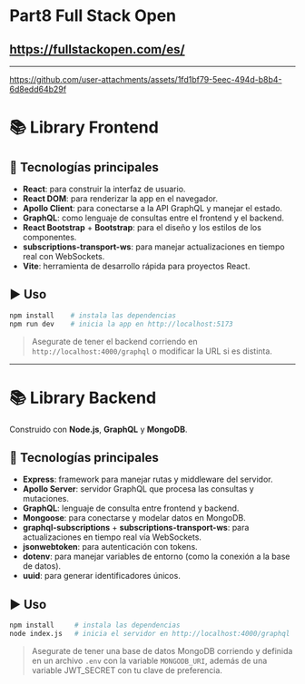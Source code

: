 # Part8 Full Stack Open 
## https://fullstackopen.com/es/

---


https://github.com/user-attachments/assets/1fd1bf79-5eec-494d-b8b4-6d8edd64b29f


# 📚 Library Frontend

## 🚀 Tecnologías principales

* **React**: para construir la interfaz de usuario.
* **React DOM**: para renderizar la app en el navegador.
* **Apollo Client**: para conectarse a la API GraphQL y manejar el estado.
* **GraphQL**: como lenguaje de consultas entre el frontend y el backend.
* **React Bootstrap** + **Bootstrap**: para el diseño y los estilos de los componentes.
* **subscriptions-transport-ws**: para manejar actualizaciones en tiempo real con WebSockets.
* **Vite**: herramienta de desarrollo rápida para proyectos React.

## ▶️ Uso

```bash
npm install    # instala las dependencias
npm run dev    # inicia la app en http://localhost:5173
```

> Asegurate de tener el backend corriendo en `http://localhost:4000/graphql` o modificar la URL si es distinta.

---
# 📚 Library Backend

Construido con **Node.js**, **GraphQL** y **MongoDB**.

## 🚀 Tecnologías principales




* **Express**: framework para manejar rutas y middleware del servidor.
* **Apollo Server**: servidor GraphQL que procesa las consultas y mutaciones.
* **GraphQL**: lenguaje de consulta entre frontend y backend.
* **Mongoose**: para conectarse y modelar datos en MongoDB.
* **graphql-subscriptions** + **subscriptions-transport-ws**: para actualizaciones en tiempo real vía WebSockets.
* **jsonwebtoken**: para autenticación con tokens.
* **dotenv**: para manejar variables de entorno (como la conexión a la base de datos).
* **uuid**: para generar identificadores únicos.

## ▶️ Uso

```bash
npm install     # instala las dependencias
node index.js   # inicia el servidor en http://localhost:4000/graphql
```

> Asegurate de tener una base de datos MongoDB corriendo y definida en un archivo `.env` con la variable `MONGODB_URI`, además de una variable JWT_SECRET con tu clave de preferencia.
